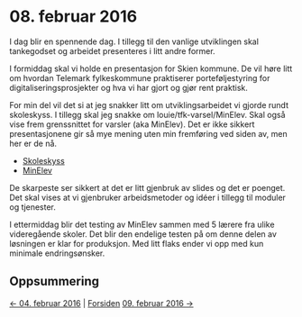 # 08. februar 2016

I dag blir en spennende dag. I tillegg til den vanlige utviklingen skal tankegodset og arbeidet presenteres i litt andre former.

I formiddag skal vi holde en presentasjon for Skien kommune.
De vil høre litt om hvordan Telemark fylkeskommune praktiserer porteføljestyring for digitaliseringsprosjekter og hva vi har gjort og gjør rent praktisk.

For min del vil det si at jeg snakker litt om utviklingsarbeidet vi gjorde rundt skoleskyss.
I tillegg skal jeg snakke om louie/tfk-varsel/MinElev. Skal også vise frem grenssnittet for varsler (aka MinElev).
Det er ikke sikkert presentasjonene gir så mye mening uten min fremføring ved siden av, men her er de nå.
- [Skoleskyss](https://docs.google.com/presentation/d/19dQ7F2wYhs7Z5UF0Nefqh0stBhfxkvilyjN5_atpDTM/edit?usp=sharing)
- [MinElev](https://docs.google.com/presentation/d/1pMtJVv-8S0yLdeNglalbZEMNj5FvLgA9F6XYgdeuftA/edit?usp=sharing)

De skarpeste ser sikkert at det er litt gjenbruk av slides og det er poenget. Det skal vises at vi gjenbruker arbeidsmetoder og idéer i tillegg til moduler og tjenester.

I ettermiddag blir det testing av MinElev sammen med 5 lærere fra ulike videregående skoler. Det blir den endelige testen på om denne delen av løsningen er klar for produksjon.
Med litt flaks ender vi opp med kun minimale endringsønsker.


## Oppsummering

[<- 04. februar 2016](2016-02-04.md)  |  [Forsiden](../../index.md) [09. februar 2016 ->](2016-02-09.md)
